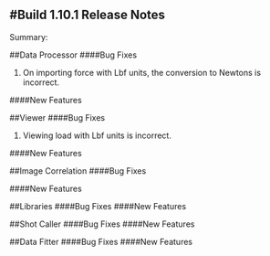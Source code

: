#Build 1.10.1 Release Notes
---

Summary:


##Data Processor
####Bug Fixes
1. On importing force with Lbf units, the conversion to Newtons is incorrect.


####New Features


##Viewer
####Bug Fixes
1. Viewing load with Lbf units is incorrect.


####New Features


##Image Correlation
####Bug Fixes

####New Features


##Libraries
####Bug Fixes
####New Features

##Shot Caller
####Bug Fixes
####New Features

##Data Fitter
####Bug Fixes
####New Features



